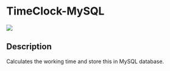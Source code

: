 # TimeClock-MySQL

![](http://github.com/gaborkolozsy/TimeClock-MySQL/TimeClock-MySQL/Resources/TimeClock-DB.png)

## Description
Calculates the working time and store this in MySQL database.
